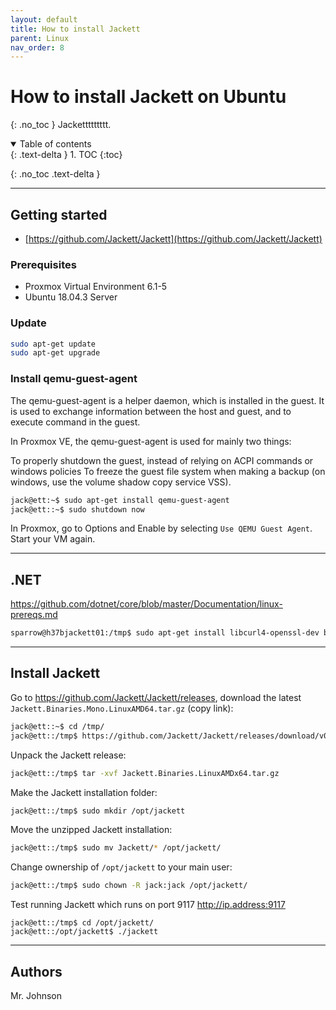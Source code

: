 ```yaml
---
layout: default
title: How to install Jackett
parent: Linux
nav_order: 8
---
```

# How to install Jackett on Ubuntu
{: .no_toc }
Jackettttttttt.

<details open markdown="block">
  <summary>
   Table of contents
  </summary>
  {: .text-delta }
1. TOC
{:toc}
</details>

{: .no_toc .text-delta }

---

## Getting started
* [https://github.com/Jackett/Jackett](https://github.com/Jackett/Jackett)

### Prerequisites
* Proxmox Virtual Environment 6.1-5
* Ubuntu 18.04.3 Server


### Update
```bash
sudo apt-get update
sudo apt-get upgrade
```

### Install qemu-guest-agent
The qemu-guest-agent is a helper daemon, which is installed in the guest. It is used to exchange information between the host and guest, and to execute command in the guest.

In Proxmox VE, the qemu-guest-agent is used for mainly two things:

To properly shutdown the guest, instead of relying on ACPI commands or windows policies
To freeze the guest file system when making a backup (on windows, use the volume shadow copy service VSS).

```bash
jack@ett:~$ sudo apt-get install qemu-guest-agent
jack@ett::~$ sudo shutdown now
```
In Proxmox, go to Options and Enable by selecting `Use QEMU Guest Agent`. Start your VM again. 

---

## .NET
https://github.com/dotnet/core/blob/master/Documentation/linux-prereqs.md
```bash
sparrow@h37bjackett01:/tmp$ sudo apt-get install libcurl4-openssl-dev bzip2 mono-devel
```

---

## Install Jackett
Go to https://github.com/Jackett/Jackett/releases, download the latest `Jackett.Binaries.Mono.LinuxAMD64.tar.gz` (copy link):
```bash
jack@ett::~$ cd /tmp/
jack@ett::/tmp$ https://github.com/Jackett/Jackett/releases/download/v0.14.365/Jackett.Binaries.LinuxAMDx64.tar.gz
```
Unpack the Jackett release:
```bash
jack@ett::/tmp$ tar -xvf Jackett.Binaries.LinuxAMDx64.tar.gz 
```
Make the Jackett installation folder:
```bash
jack@ett::/tmp$ sudo mkdir /opt/jackett
```
Move the unzipped Jackett installation:
```bash
jack@ett::/tmp$ sudo mv Jackett/* /opt/jackett/
```
Change ownership of `/opt/jackett` to your main user:
```bash
jack@ett::/tmp$ sudo chown -R jack:jack /opt/jackett/
```
Test running Jackett which runs on port 9117 http://ip.address:9117
```
jack@ett::/tmp$ cd /opt/jackett/
jack@ett::/opt/jackett$ ./jackett
```

---

## Authors
Mr. Johnson